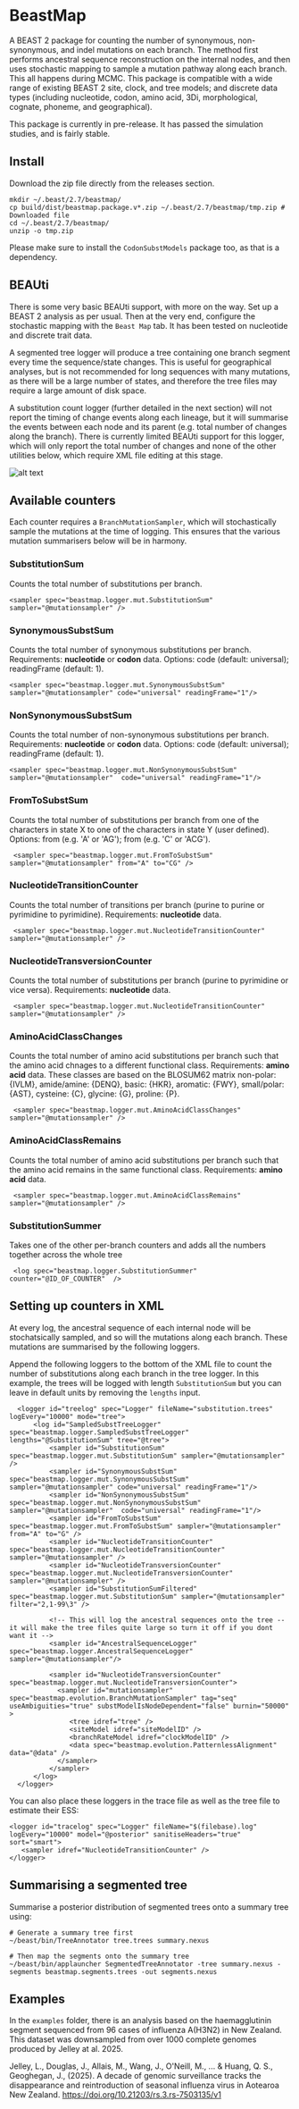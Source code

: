# BeastMap
A BEAST 2 package for counting the number of synonymous, non-synonymous, and indel mutations on each branch. The method first performs ancestral sequence reconstruction on the internal nodes, and then uses stochastic mapping to sample a mutation pathway along each branch. This all happens during MCMC. This package is compatible with a wide range of existing BEAST 2 site, clock, and tree models; and discrete data types (including nucleotide, codon, amino acid, 3Di, morphological, cognate, phoneme, and geographical).

This package is currently in pre-release. It has passed the simulation studies, and is fairly stable.


## Install


Download the zip file directly from the releases section. 

```
mkdir ~/.beast/2.7/beastmap/
cp build/dist/beastmap.package.v*.zip ~/.beast/2.7/beastmap/tmp.zip # Downloaded file
cd ~/.beast/2.7/beastmap/
unzip -o tmp.zip
```

Please make sure to install the `CodonSubstModels` package too, as that is a dependency.

## BEAUti

There is some very basic BEAUti support, with more on the way. Set up a BEAST 2 analysis as per usual. Then at the very end, configure the stochastic mapping with the `Beast Map` tab. It has been tested on nucleotide and discrete trait data. 

A segmented tree logger will produce a tree containing one branch segment every time the sequence/state changes. This is useful for geographical analyses, but is not recommended for long sequences with many mutations, as there will be a large number of states, and therefore the tree files may require a large amount of disk space.

A substitution count logger (further detailed in the next section) will not report the timing of change events along each lineage, but it will summarise the events between each node and its parent (e.g. total number of changes along the branch). There is currently limited BEAUti support for this logger, which will only report the total number of changes and none of the other utilities below, which require XML file editing at this stage.

![alt text](figs/beautiFig.png)




## Available counters

Each counter requires a ```BranchMutationSampler```, which will stochastically sample the mutations at the time of logging. This ensures that the various mutation summarisers below will be in harmony.



### SubstitutionSum
Counts the total number of substitutions per branch.

```<sampler spec="beastmap.logger.mut.SubstitutionSum" sampler="@mutationsampler" />```

### SynonymousSubstSum
Counts the total number of synonymous substitutions per branch. Requirements: **nucleotide** or **codon** data. Options: code (default: universal); readingFrame (default: 1).

```<sampler spec="beastmap.logger.mut.SynonymousSubstSum" sampler="@mutationsampler" code="universal" readingFrame="1"/>```

### NonSynonymousSubstSum
Counts the total number of non-synonymous substitutions per branch. Requirements: **nucleotide** or **codon** data. Options: code (default: universal); readingFrame (default: 1).

```<sampler spec="beastmap.logger.mut.NonSynonymousSubstSum" sampler="@mutationsampler"  code="universal" readingFrame="1"/>```

### FromToSubstSum
Counts the total number of substitutions per branch from one of the characters in state X to one of the characters in state Y (user defined). Options: from (e.g. 'A' or 'AG'); from (e.g. 'C' or 'ACG').

``` <sampler spec="beastmap.logger.mut.FromToSubstSum" sampler="@mutationsampler" from="A" to="CG" />```

### NucleotideTransitionCounter
Counts the total number of transitions per branch (purine to purine or pyrimidine to pyrimidine). Requirements: **nucleotide** data.

``` <sampler spec="beastmap.logger.mut.NucleotideTransitionCounter" sampler="@mutationsampler" />```

### NucleotideTransversionCounter
Counts the total number of substitutions per branch (purine to pyrimidine or vice versa). Requirements: **nucleotide** data.

``` <sampler spec="beastmap.logger.mut.NucleotideTransitionCounter" sampler="@mutationsampler" />```


### AminoAcidClassChanges
Counts the total number of amino acid substitutions per branch such that the amino acid chnages to a different functional class. Requirements: **amino acid** data. These classes are based on the BLOSUM62 matrix non-polar: {IVLM}, amide/amine: {DENQ}, basic: {HKR}, aromatic: {FWY}, small/polar: {AST}, cysteine: {C}, glycine: {G}, proline: {P}.

``` <sampler spec="beastmap.logger.mut.AminoAcidClassChanges" sampler="@mutationsampler" />```


### AminoAcidClassRemains
Counts the total number of amino acid substitutions per branch such that the amino acid remains in the same functional class. Requirements: **amino acid** data.

``` <sampler spec="beastmap.logger.mut.AminoAcidClassRemains" sampler="@mutationsampler" />```


### SubstitutionSummer

Takes one of the other per-branch counters and adds all the numbers together across the whole tree

``` <log spec="beastmap.logger.SubstitutionSummer" counter="@ID_OF_COUNTER"  />```


## Setting up counters in XML

At every log, the ancestral sequence of each internal node will be stochatsically sampled, and so will the mutations along each branch. These mutations are summarised by the following loggers.

Append the following loggers to the bottom of the XML file to count the number of substitutions along each branch in the tree logger. In this example, the trees will be logged with length `SubstitutionSum` but you can leave in default units by removing the `lengths` input.
```
  <logger id="treelog" spec="Logger" fileName="substitution.trees" logEvery="10000" mode="tree">
      <log id="SampledSubstTreeLogger" spec="beastmap.logger.SampledSubstTreeLogger" lengths="@SubstitutionSum" tree="@tree">
          <sampler id="SubstitutionSum" spec="beastmap.logger.mut.SubstitutionSum" sampler="@mutationsampler" />
          <sampler id="SynonymousSubstSum" spec="beastmap.logger.mut.SynonymousSubstSum" sampler="@mutationsampler" code="universal" readingFrame="1"/>
          <sampler id="NonSynonymousSubstSum" spec="beastmap.logger.mut.NonSynonymousSubstSum" sampler="@mutationsampler"  code="universal" readingFrame="1"/>
          <sampler id="FromToSubstSum" spec="beastmap.logger.mut.FromToSubstSum" sampler="@mutationsampler" from="A" to="G" />
          <sampler id="NucleotideTransitionCounter" spec="beastmap.logger.mut.NucleotideTransitionCounter" sampler="@mutationsampler" />
          <sampler id="NucleotideTransversionCounter" spec="beastmap.logger.mut.NucleotideTransversionCounter" sampler="@mutationsampler" />
          <sampler id="SubstitutionSumFiltered" spec="beastmap.logger.mut.SubstitutionSum" sampler="@mutationsampler" filter="2,1-99\3" />

          <!-- This will log the ancestral sequences onto the tree -- it will make the tree files quite large so turn it off if you dont want it -->
          <sampler id="AncestralSequenceLogger" spec="beastmap.logger.AncestralSequenceLogger" sampler="@mutationsampler"/>

          <sampler id="NucleotideTransversionCounter" spec="beastmap.logger.mut.NucleotideTransversionCounter">
            <sampler id="mutationsampler" spec="beastmap.evolution.BranchMutationSampler" tag="seq" useAmbiguities="true" substModelIsNodeDependent="false" burnin="50000" >
               <tree idref="tree" />
               <siteModel idref="siteModelID" />
               <branchRateModel idref="clockModelID" />
               <data spec="beastmap.evolution.PatternlessAlignment" data="@data" />
            </sampler>
          </sampler>
      </log>
  </logger>
```

You can also place these loggers in the trace file as well as the tree file to estimate their ESS:

```
<logger id="tracelog" spec="Logger" fileName="$(filebase).log" logEvery="10000" model="@posterior" sanitiseHeaders="true" sort="smart">
   <sampler idref="NucleotideTransitionCounter" />
</logger>
```


## Summarising a segmented tree

Summarise a posterior distribution of segmented trees onto a summary tree using:

```
# Generate a summary tree first
~/beast/bin/TreeAnnotator tree.trees summary.nexus

# Then map the segments onto the summary tree
~/beast/bin/applauncher SegmentedTreeAnnotator -tree summary.nexus -segments beastmap.segments.trees -out segments.nexus 
```


## Examples

In the `examples` folder, there is an analysis based on the haemagglutinin segment sequenced from 96 cases of influenza A(H3N2) in New Zealand. This dataset was downsampled from over 1000 complete genomes produced by Jelley at al. 2025.

Jelley, L., Douglas, J., Allais, M., Wang, J., O'Neill, M., ... & Huang, Q. S., Geoghegan, J.,  (2025). A decade of genomic surveillance tracks the disappearance and reintroduction of seasonal influenza virus in Aotearoa New Zealand.  https://doi.org/10.21203/rs.3.rs-7503135/v1
